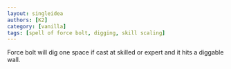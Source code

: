 ```yaml
---
layout: singleidea
authors: [K2]
category: [vanilla]
tags: [spell of force bolt, digging, skill scaling]
---
```

Force bolt will dig one space if cast at skilled or expert and it hits a diggable wall.

